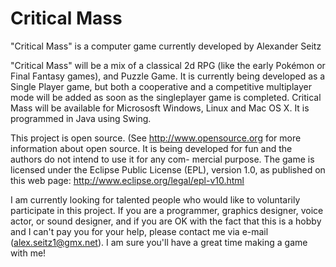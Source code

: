 Critical Mass
=============

"Critical Mass" is a computer game
currently developed by Alexander Seitz


"Critical Mass" will be a mix of a classical
2d RPG (like the early Pokémon or Final
Fantasy games), and Puzzle Game.
It is currently being developed as a
Single Player game, but both a cooperative
and a competitive multiplayer mode will
be added as soon as the singleplayer game
is completed. Critical Mass will be 
available for Micrososft Windows, Linux
and Mac OS X. It is programmed in Java
using Swing.

This project is open source. (See 
http://www.opensource.org for more 
information about open source. It is
being developed for fun and the authors
do not intend to use it for any com-
mercial purpose. The game is licensed
under the Eclipse Public License (EPL),
version 1.0, as published on this 
web page:
http://www.eclipse.org/legal/epl-v10.html

I am currently looking for talented
people who would like to voluntarily
participate in this project. If you
are a programmer, graphics designer,
voice actor, or sound designer, and if
you are OK with the fact that this 
is a hobby and I can't pay you for
your help, please contact me via e-mail
(alex.seitz1@gmx.net). I am sure you'll
have a great time making a game with me!
